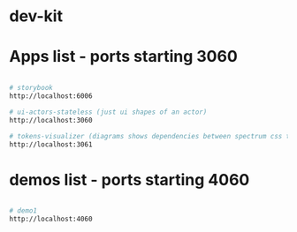 # dev-kit

# Apps list - ports starting 3060

```bash

# storybook
http://localhost:6006

# ui-actors-stateless (just ui shapes of an actor) 
http://localhost:3060

# tokens-visualizer (diagrams shows dependencies between spectrum css tokens and its semantics and usages) 
http://localhost:3061

```

# demos list - ports starting 4060
```bash

# demo1
http://localhost:4060



```
